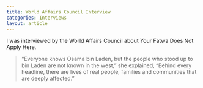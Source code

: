```yaml
---
title: World Affairs Council Interview
categories: Interviews
layout: article
---
```

I was interviewed by the World Affairs Council about Your Fatwa Does Not Apply Here.

> “Everyone knows Osama bin Laden, but the people who stood up to bin Laden are not known in the west,” she explained, “Behind every headline, there are lives of real people, families and communities that are deeply affected.”

<!-- Link to a notice on their blog: [World Affairs Council](http://blog.worldaffairs.org/2013/09/your-fatwa-does-not-apply-here/) -->